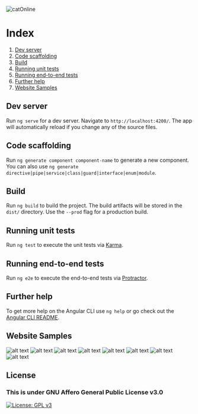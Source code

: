  ![catOnline](https://github.com/indusOnline/catOnline/blob/master/images/logo.png) <br>

# Index
1. [Dev server](#dev-server)
2. [Code scaffolding](#code-scaffolding)
3. [Build](#build)
4. [Running unit tests](#running-unit-tests)
5. [Running end-to-end tests](#running-end-to-end-tests)
6. [Further help](#further-help)
7. [Website Samples](#website-samples)

## Dev server
Run `ng serve` for a dev server. Navigate to `http://localhost:4200/`. The app will automatically reload if you change any of the source files.

## Code scaffolding
Run `ng generate component component-name` to generate a new component. You can also use `ng generate directive|pipe|service|class|guard|interface|enum|module`.

## Build
Run `ng build` to build the project. The build artifacts will be stored in the `dist/` directory. Use the `--prod` flag for a production build.

## Running unit tests
Run `ng test` to execute the unit tests via [Karma](https://karma-runner.github.io).

## Running end-to-end tests
Run `ng e2e` to execute the end-to-end tests via [Protractor](http://www.protractortest.org/).

## Further help
To get more help on the Angular CLI use `ng help` or go check out the [Angular CLI README](https://github.com/angular/angular-cli/blob/master/README.md).

## Website Samples
![alt text](https://github.com/indusOnline/catOnline/blob/master/images/1.png)
![alt text](https://github.com/indusOnline/catOnline/blob/master/images/2.png)
![alt text](https://github.com/indusOnline/catOnline/blob/master/images/3.png)
![alt text](https://github.com/indusOnline/catOnline/blob/master/images/4.png)
![alt text](https://github.com/indusOnline/catOnline/blob/master/images/5.png)
![alt text](https://github.com/indusOnline/catOnline/blob/master/images/6.png)
![alt text](https://github.com/indusOnline/catOnline/blob/master/images/7.png)
![alt text](https://github.com/indusOnline/catOnline/blob/master/images/8.png)

## License
### This is under GNU Affero General Public License v3.0
[![License: GPL v3](https://img.shields.io/badge/License-GPLv3-blue.svg)](https://github.com/indusOnline/catOnline/blob/master/LICENSE)
